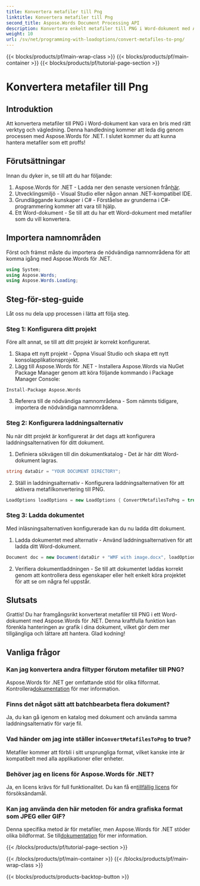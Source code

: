 ```yaml
---
title: Konvertera metafiler till Png
linktitle: Konvertera metafiler till Png
second_title: Aspose.Words Document Processing API
description: Konvertera enkelt metafiler till PNG i Word-dokument med Aspose.Words för .NET med denna steg-för-steg handledning. Förenkla din dokumenthantering.
weight: 10
url: /sv/net/programming-with-loadoptions/convert-metafiles-to-png/
---
```


{{< blocks/products/pf/main-wrap-class >}}
{{< blocks/products/pf/main-container >}}
{{< blocks/products/pf/tutorial-page-section >}}

# Konvertera metafiler till Png

## Introduktion

Att konvertera metafiler till PNG i Word-dokument kan vara en bris med rätt verktyg och vägledning. Denna handledning kommer att leda dig genom processen med Aspose.Words för .NET. I slutet kommer du att kunna hantera metafiler som ett proffs!

## Förutsättningar

Innan du dyker in, se till att du har följande:

1.  Aspose.Words för .NET - Ladda ner den senaste versionen från[här](https://releases.aspose.com/words/net/).
2. Utvecklingsmiljö - Visual Studio eller någon annan .NET-kompatibel IDE.
3. Grundläggande kunskaper i C# - Förståelse av grunderna i C#-programmering kommer att vara till hjälp.
4. Ett Word-dokument - Se till att du har ett Word-dokument med metafiler som du vill konvertera.

## Importera namnområden

Först och främst måste du importera de nödvändiga namnområdena för att komma igång med Aspose.Words för .NET.

```csharp
using System;
using Aspose.Words;
using Aspose.Words.Loading;
```

## Steg-för-steg-guide

Låt oss nu dela upp processen i lätta att följa steg.

### Steg 1: Konfigurera ditt projekt

Före allt annat, se till att ditt projekt är korrekt konfigurerat.

1. Skapa ett nytt projekt - Öppna Visual Studio och skapa ett nytt konsolapplikationsprojekt.
2. Lägg till Aspose.Words för .NET - Installera Aspose.Words via NuGet Package Manager genom att köra följande kommando i Package Manager Console:

```shell
Install-Package Aspose.Words
```

3. Referera till de nödvändiga namnområdena - Som nämnts tidigare, importera de nödvändiga namnområdena.

### Steg 2: Konfigurera laddningsalternativ

Nu när ditt projekt är konfigurerat är det dags att konfigurera laddningsalternativen för ditt dokument.

1. Definiera sökvägen till din dokumentkatalog - Det är här ditt Word-dokument lagras.

```csharp
string dataDir = "YOUR DOCUMENT DIRECTORY";
```

2. Ställ in laddningsalternativ - Konfigurera laddningsalternativen för att aktivera metafilkonvertering till PNG.

```csharp
LoadOptions loadOptions = new LoadOptions { ConvertMetafilesToPng = true };
```

### Steg 3: Ladda dokumentet

Med inläsningsalternativen konfigurerade kan du nu ladda ditt dokument.

1. Ladda dokumentet med alternativ - Använd laddningsalternativen för att ladda ditt Word-dokument.

```csharp
Document doc = new Document(dataDir + "WMF with image.docx", loadOptions);
```

2. Verifiera dokumentladdningen - Se till att dokumentet laddas korrekt genom att kontrollera dess egenskaper eller helt enkelt köra projektet för att se om några fel uppstår.

## Slutsats

Grattis! Du har framgångsrikt konverterat metafiler till PNG i ett Word-dokument med Aspose.Words för .NET. Denna kraftfulla funktion kan förenkla hanteringen av grafik i dina dokument, vilket gör dem mer tillgängliga och lättare att hantera. Glad kodning!

## Vanliga frågor

### Kan jag konvertera andra filtyper förutom metafiler till PNG?
 Aspose.Words för .NET ger omfattande stöd för olika filformat. Kontrollera[dokumentation](https://reference.aspose.com/words/net/) för mer information.

### Finns det något sätt att batchbearbeta flera dokument?
Ja, du kan gå igenom en katalog med dokument och använda samma laddningsalternativ för varje fil.

###  Vad händer om jag inte ställer in`ConvertMetafilesToPng` to true?
Metafiler kommer att förbli i sitt ursprungliga format, vilket kanske inte är kompatibelt med alla applikationer eller enheter.

### Behöver jag en licens för Aspose.Words för .NET?
 Ja, en licens krävs för full funktionalitet. Du kan få en[tillfällig licens](https://purchase.aspose.com/temporary-license/) för försöksändamål.

### Kan jag använda den här metoden för andra grafiska format som JPEG eller GIF?
 Denna specifika metod är för metafiler, men Aspose.Words för .NET stöder olika bildformat. Se till[dokumentation](https://reference.aspose.com/words/net/) för mer information.

{{< /blocks/products/pf/tutorial-page-section >}}

{{< /blocks/products/pf/main-container >}}
{{< /blocks/products/pf/main-wrap-class >}}

{{< blocks/products/products-backtop-button >}}
